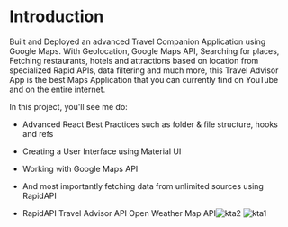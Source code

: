 # Introduction

Built and Deployed an advanced Travel Companion Application using Google Maps. With Geolocation, Google Maps API, Searching for places, Fetching restaurants, hotels and attractions based on location from specialized Rapid APIs, data filtering and much more, this Travel Advisor App is the best Maps Application that you can currently find on YouTube and on the entire internet.

In this project, you'll see me do:

- Advanced React Best Practices such as folder & file structure, hooks and refs
- Creating a User Interface using Material UI
- Working with Google Maps API
- And most importantly fetching data from unlimited sources using RapidAPI


- RapidAPI Travel Advisor API Open Weather Map API![kta2](https://user-images.githubusercontent.com/62677323/134789318-0c82e56f-ec48-4620-8454-a510343d083b.PNG)
![kta1](https://user-images.githubusercontent.com/62677323/134789319-cabb657b-b839-465c-8dbc-696fb1852d9e.PNG)
